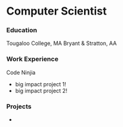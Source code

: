# Computer Scientist 

### Education
 Tougaloo College, MA
 Bryant & Stratton, AA

### Work Experience 
Code Ninjia 
- big impact project 1!
- big impact project 2!

### Projects
-
